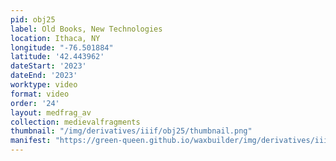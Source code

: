 ```yaml
---
pid: obj25
label: Old Books, New Technologies
location: Ithaca, NY
longitude: "-76.501884"
latitude: '42.443962'
dateStart: '2023'
dateEnd: '2023'
worktype: video
format: video
order: '24'
layout: medfrag_av
collection: medievalfragments
thumbnail: "/img/derivatives/iiif/obj25/thumbnail.png"
manifest: "https://green-queen.github.io/waxbuilder/img/derivatives/iiif/obj25/manifest.json"
---
```

